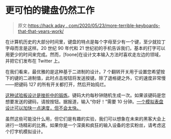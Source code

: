 # 更可怕的键盘仍然工作

> 原文:[https://hack aday . com/2020/05/23/more-terrible-keyboards-that-that-years-work/](https://hackaday.com/2020/05/23/more-terrible-keyboards-that-nonetheless-work/)

在计算机历史的大部分时间里，键盘的特点是每个字母至少有一个键，至少就拉丁字母而言是这样。20 世纪 90 年代和 21 世纪初的手机告诉我们，基本的打字可以用更少的时间来完成。然而，[foone]在设计文本输入方法时喜欢走左边的领域，并把它们发布在 Twitter 上。

在我们看来，最优雅的是这种基于二进制的设计。7 个翻转开关用于设置您希望按下的键的二进制值，此时点击按钮将发送按键。除了退格键之外，它的速度非常慢——把键码 127 的所有开关都打开，然后开始捣烂。

[这种试验板设计是挫折中的锻炼](https://twitter.com/Foone/status/1236432401712078848)。键码大约每秒钟随机生成一次。如果该键码是您想要发送的键码，请按按钮。据报道，输入“你好！”需要 10 分钟。[一个模拟表盘设计可以加快一点速度，但不会太快。](https://twitter.com/Foone/status/1207892434706825216)

虽然这些可能没什么用，但它们是有趣的实验，我们可以想象在未来的黑客大会上进行一场精彩的比赛。如果你是一个深奥和疯狂的输入设备的忠实粉丝，请考虑这个打字机模拟设计。